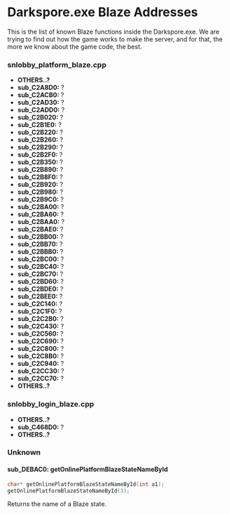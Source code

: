 # Darkspore.exe Blaze Addresses
This is the list of known Blaze functions inside the Darkspore.exe. We are trying to find out how the game works to make the server, and for that, the more we know about the game code, the best.

### snlobby_platform_blaze.cpp
- **OTHERS..?**
- **sub_C2A8D0:** ?
- **sub_C2ACB0:** ?
- **sub_C2AD30:** ?
- **sub_C2ADD0:** ?
- **sub_C2B020:** ?
- **sub_C2B1E0:** ?
- **sub_C2B220:** ?
- **sub_C2B260:** ?
- **sub_C2B290:** ?
- **sub_C2B2F0:** ?
- **sub_C2B350:** ?
- **sub_C2B890:** ?
- **sub_C2B8F0:** ?
- **sub_C2B920:** ?
- **sub_C2B980:** ?
- **sub_C2B9C0:** ?
- **sub_C2BA00:** ?
- **sub_C2BA60:** ?
- **sub_C2BAA0:** ?
- **sub_C2BAE0:** ?
- **sub_C2BB00:** ?
- **sub_C2BB70:** ?
- **sub_C2BBB0:** ?
- **sub_C2BC00:** ?
- **sub_C2BC40:** ?
- **sub_C2BC70:** ?
- **sub_C2BD60:** ?
- **sub_C2BDE0:** ?
- **sub_C2BEE0:** ?
- **sub_C2C140:** ?
- **sub_C2C1F0:** ?
- **sub_C2C2B0:** ?
- **sub_C2C430:** ?
- **sub_C2C560:** ?
- **sub_C2C690:** ?
- **sub_C2C800:** ?
- **sub_C2C8B0:** ?
- **sub_C2C940:** ?
- **sub_C2CC30:** ?
- **sub_C2CC70:** ?
- **OTHERS..?**

### snlobby_login_blaze.cpp
- **OTHERS..?**
- **sub_C468D0:** ?
- **OTHERS..?**

### Unknown

#### sub_DEBAC0: getOnlinePlatformBlazeStateNameById
```cpp
char* getOnlinePlatformBlazeStateNameById(int a1);
getOnlinePlatformBlazeStateNameById(3);
```
Returns the name of a Blaze state.
